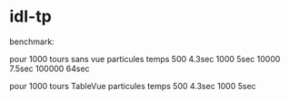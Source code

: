 # idl-tp

benchmark:

pour 1000 tours sans vue
particules  temps
500         4.3sec
1000        5sec
10000       7.5sec
100000      64sec


pour 1000 tours TableVue
particules  temps
500         4.3sec
1000        5sec